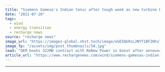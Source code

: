 ```yaml
---
title: "Siemens Gamesa's Indian tonic after tough week as new turbine bags another big deal"
date: "2021-07-20"
tags: 
  - wind
  - energy transition
  - recharge news
source: "recharge news"
image_url: "https://images-global.nhst.tech/image/eGE5QkRsL2NYT1BFZHhsTnJsQ1RKZW5PNFpKUHc2TWNZMmpuYzdXYjdRcz0=/nhst/binary/b51c53f55c1152e8bccd4ed868db2b02"
image_fp: "/assets/img/post_thumbnails/58.jpg"
lead: "OEM books 322MW contract with ReNew Power in boost after announcement that online turnaround would be delayed"
article_url: "https://www.rechargenews.com/wind/siemens-gamesas-indian-tonic-after-tough-week-as-new-turbine-bags-another-big-deal/2-1-1042314"
---
```


---
